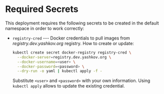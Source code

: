 # Required Secrets

This deployment requires the following secrets to be created in the
default namespace in order to work correctly:

* `registry-cred` --- Docker credentials to pull images from
  _registry.dev.yashkov.org_ registry. How to create or update:
  ```sh
  kubectl create secret docker-registry registry-cred \
    --docker-server=registry.dev.yashkov.org \
    --docker-username=<user> \
    --docker-password=<password> \
    --dry-run -o yaml | kubectl apply -f -
  ```
  Substitute `<user>` and `<password>` with your own information.
  Using `kubectl apply` allows to update the existing credential.
